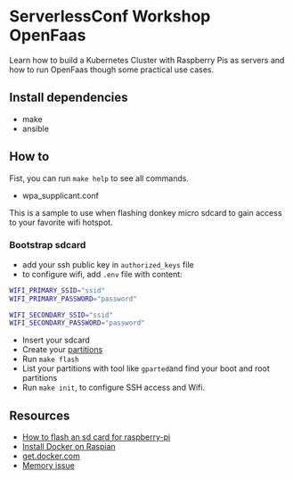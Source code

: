 ServerlessConf Workshop OpenFaas
================================

Learn how to build a Kubernetes Cluster with Raspberry Pis as servers and how to
run OpenFaas though some practical use cases.

Install dependencies
------------

* make
* ansible

How to
------

Fist, you can run `make help` to see all commands.

* wpa_supplicant.conf

This is a sample to use when flashing donkey micro sdcard to gain access to
your favorite wifi hotspot.

### Bootstrap sdcard

 * add your ssh public key in `authorized_keys` file
 * to configure wifi, add `.env` file with content:

```bash
WIFI_PRIMARY_SSID="ssid"
WIFI_PRIMARY_PASSWORD="password"

WIFI_SECONDARY_SSID="ssid"
WIFI_SECONDARY_PASSWORD="password"
```

* Insert your sdcard
* Create your [partitions](https://elinux.org/RPi_Easy_SD_Card_Setup)
* Run `make flash`
* List your partitions with tool like `gparted`and find your boot and root
partitions
* Run `make init`, to configure SSH access and Wifi.

Resources
---------

* [How to flash an sd card for raspberry-pi](https://computers.tutsplus.com/articles/how-to-flash-an-sd-card-for-raspberry-pi--mac-53600)
* [Install Docker on Raspian](https://docs.docker.com/install/linux/docker-ce/debian/)
* [get.docker.com](https://get.docker.com/)
* [Memory issue](https://docs.docker.com/engine/admin/resource_constraints/#memory)
